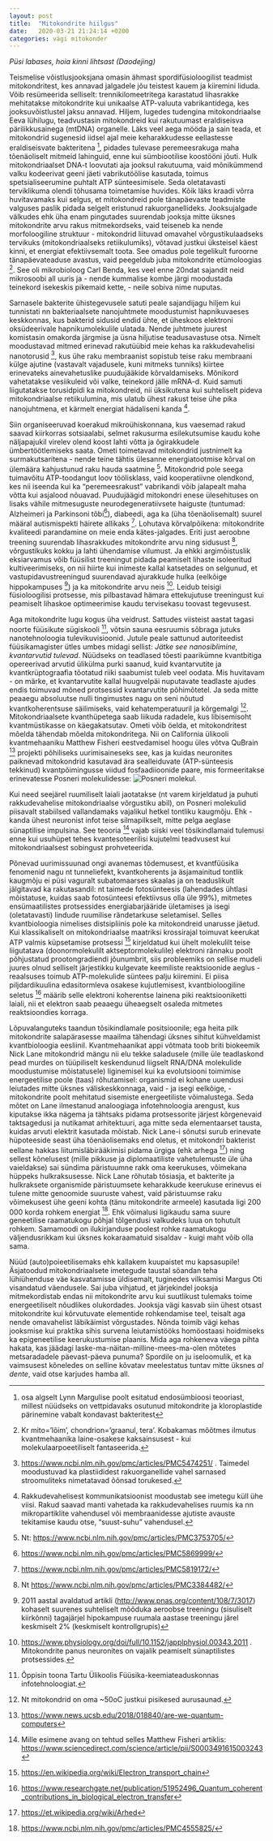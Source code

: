 ```yaml
---
layout: post
title:  "Mitokondrite hiilgus"
date:   2020-03-21 21:24:14 +0200
categories: vägi mitokonder
---
```

*Püsi labases, hoia kinni lihtsast (Daodejing)*

Teismelise võistlusjooksjana omasin ähmast spordifüsioloogilist teadmist mitokondritest, kes annavad
jalgadele jõu teistest kauem ja kiiremini liduda. Võib resümeerida selliselt: trennikilomeetritega
karastatud lihasrakke mehitatakse mitokondrite kui unikaalse ATP-valuuta vabrikantidega, kes
jooksuvõistlustel jaksu annavad.
Hiljem, lugedes tudengina mitokondriaalse Eeva lühilugu, teadvustasin mitokondreid kui rakutuumast
eraldiseisva pärilikkusainega (mtDNA) organelle. Läks veel aega mööda ja sain teada, et mitokondrid
sugenesid iidsel ajal meie keharakkudesse eellastesse eraldiseisvate bakteritena [^1], pidades tulevase
peremeesrakuga maha tõenäoliselt mitmeid lahinguid, enne kui sümbiootilise koostööni jõuti. Hulk
mitokondriaalset DNA-t loovutati aja jooksul rakutuuma, vaid mõnikümmend valku kodeerivat geeni jäeti
vabrikutöölise kasutada, toimus spetsialiseerumine puhtalt ATP sünteesimisele. Seda oletatavasti
terviklikuma olendi tõhusama toimetamise huvides.
Kõik läks kraadi võrra huvitavamaks kui selgus, et mitokondreid pole tänapäevaste teadmiste valguses
paslik pidada selgelt eristunud rakuorganellideks. Jooksujalgade välkudes ehk üha enam pingutades
suurendab jooksja mitte üksnes mitokondrite arvu rakus mitmekordseks, vaid teiseneb ka nende
morfoloogiline struktuur - mitokondrid liituvad omavahel võrgustikulaadseks tervikuks
(mitokondriaalseks retiikulumiks), võtavad justkui üksteisel käest kinni, et energiat efektiivsemalt toota.
See omadus pole tegelikult furoorne tänapäevateaduse avastus, vaid peegeldub juba mitokondrite
etümoloogias [^2]. See oli mikrobioloog Carl Benda, kes veel enne 20ndat sajandit neid mikrosoobi all uuris
ja - nende kummalise kombe järgi moodustada teinekord isekeskis pikemaid kette, - neile sobiva nime
nuputas.

Sarnasele bakterite ühistegevusele satuti peale sajandijagu hiljem kui tunnistati nn bakteriaalsete
nanojuhtmete moodustumist hapnikuvaeses keskkonnas, kus bakterid sidusid endid ühte, et üheskoos
elektroni oksüdeerivale hapnikumolekulile ulatada.
Nende juhtmete juurest komistasin omakorda järgmise ja üsna hiljutise teadusavastuse otsa. Nimelt
moodustavad mitmed erinevad rakutüübid meie kehas ka rakkudevahelisi nanotorusid [^3], kus ühe raku
membraanist sopistub teise raku membraani külge ajutine (vastavalt vajadusele, kuni mitmeks tunniks)
kiirtee erinevateks ainevahetuslike puudujääkide kõrvaldamiseks. Mõnikord vahetatakse vesiikuleid või
valke, teinekord jälle mRNA-d. Kuid samuti liigutatakse torusidpidi ka mitokondreid, nii üksikutena kui
suhteliselt pideva mitokondriaalse retiikulumina, mis ulatub ühest rakust teise ühe pika nanojuhtmena, et
kärmelt energiat hädaliseni kanda [^4].

Siin organiseeruvad koerakud mikroühiskonnana, kus vaesemad rakud saavad kiirkorras sotsiaalabi,
selmet rakusurma esilekutsumise kaudu kohe näljapajukil virelev olend koost lahti võtta ja õgirakkudele
ümbertöötlemiseks saata.
Ometi toimetavad mitokondrid justnimelt ka surmakutsaritena - nende teine tähtis ülesanne
energiatootmise kõrval on ülemäära kahjustunud raku hauda saatmine [^5]. Mitokondrid pole seega tuimavõitu ATP-toodangut loov töölisklass, vaid kooperatiivne olendkond, kes nii iseenda kui ka
“peremeesrakust” vabrikandi võib jalapealt maha võtta kui asjalood nõuavad. Puudujäägid mitokondri
enese ülesehituses on lisaks vähile mitmesuguste neurodegeneratiivsete haiguste (tuntumad: Alzheimeri
ja Parkinsoni tõbi[^6]), diabeedi, aga ka (üha tõenäolisemalt) suurel määral autismispekti häirete allikaks [^7].
Lohutava kõrvalpõikena: mitokondrite kvaliteedi parandamine on meie enda kätes-jalgades. Eriti just
aeroobne treening suurendab lihasrakkudes mitokondrite arvu ning sidusust [^8], võrgustikuks kokku ja lahti ühendamise vilumust. 
Ja ehkki argimõistuslik eksiarvamus võib füüsilist treeningut pidada peamiselt
lihaste isoleeritud kultiveerimiseks, on nii hiirte kui inimeste kallal katsetades on selgunud, et
vastupidavustreeningud suurendavad ajurakkude hulka (eelkõige hippokampuses [^9]) ja ka mitokondrite arvu neis [^10]. Leidub teisigi füsioloogilisi protsesse, mis pilbastavad hämara ettekujutuse treeningust kui peamiselt lihaskoe optimeerimise kaudu tervisekasu toovast tegevusest.

Aga mitokondrite lugu kogus üha veidrust. Sattudes viisteist aastat tagasi noorte füüsikute sügiskooli [^12],
võtsin sauna eesruumis sõbraga jutuks nanotehnoloogia tulevikuvisioonid. Jutule peale sattunud autoriteedist füüsikamagister ütles umbes midagi sellist: *Jätke see nanosiblimine, kvantarvutid tulevad*.
Nüüdseks on teadlased tõesti paarikümne kvantbitiga opereerivad arvutid ülikülma purki saanud, kuid kvantarvutite ja kvantkrüptograafia tõotatud riiki saabumist tuleb veel oodata. Mis huvitavam - on märke, et kvantarvutite kallal huugvelpäi nuputavate teadlaste ajudes endis toimuvad mõned protsessid kvantarvutite põhimõtetel. Ja seda mitte peaaegu absoluutse nulli tingimustes nagu on
seni nõutud kvantkoherentsuse säilimiseks, vaid kehatemperatuuril ja kõrgemalgi [^13]. Mitokondriaalsete kvanthüpetega saab liikuda radadele, kus libisemisoht kvantmüstikasse on käegakatsutav. Ometi võib öelda, et mitokondritest mõelda tähendab mõelda mitokondritega. Nii on California ülikooli kvantmehaaniku Matthew Fisheri eestvedamisel hoogu üles võtva QuBrain [^14] projekti põhiliseks uurimisaineseks see, kas ja kuidas neuronites paiknevad mitokondrid kasutavad ära sealleiduvate (ATP-sünteesis tekkinud) kvantpõimingusse viidud fosfaadiioonide paare, mis formeeritakse erinevatesse Posneri molekulidesse:
![Posneri molekul](https://d2r55xnwy6nx47.cloudfront.net/uploads/2016/11/QuantumBrain_2000.png).

Kui need seejärel ruumiliselt laiali jaotatakse (nt varem kirjeldatud ja puhuti rakkudevahelise
mitokondriaalse võrgustiku abil), on Posneri molekulid piisavalt stabiilsed vallandamaks vajalikul hetkel
tontliku kaugmõju. Ehk - kanda ühest neuronist infot teise silmapilkselt, mitte pelga aeglase sünaptilise
impulsina. See teooria [^15] vajab siiski veel tõsikindlamaid tulemusi enne kui usuhüpet tehes kvantesoteerilisi kujutelmi teadvusest kui mitokondriaalsest sobingust prohveteerida.

Põnevad uurimissuunad ongi avanemas tõdemusest, et kvantfüüsika fenomenid nagu nt tunneliefekt,
kvantkoherents ja äsjamainitud tontlik kaugmõju ei püsi vaguralt subatomaarses skaalas ja on teaduslikult
jälgitavad ka rakutasandil: nt taimede fotosünteesis (lahendades ühtlasi mõistatuse, kuidas saab
fotosünteesi efektiivsus olla üle 99%), mitmetes ensümaatilistes protsessides energiabarjääride ületamises
ja isegi (oletatavasti) lindude ruumilise rändetarkuse seletamisel.
Selles kvantbioloogia nimelises distsipliinis pole ka mitokondreid unarusse jäetud.
Kui klassikaliselt on mitokondriaalse maatriksi krossirajal toimuvat keerukat ATP valmis küpsetamise
protsessi [^16] kirjeldatud kui ühelt molekulilt teise liigutatava (doonormolekulilt aktseptormolekulile) elektroni rännaku poolt põhjustatud prootongradiendi jõunumbrit, siis probleemiks on sellise mudeli
juures olnud selliselt järjestikku kulgevate keemiliste reaktsioonide aeglus - reaalsuses toimub
ATP-molekulide süntees palju kiiremini. Ei piisa piljdardikuulina edasitormleva osakese kujutlemisest, kvantbioloogiline seletus [^17] määrib selle elektroni koherentse lainena piki reaktsiooniketti laiali, nii et elektron saab peaaegu üheaegselt osaleda mitmetes reaktsioondies korraga.

Lõpuvalanguteks taandun tõsikindlamale positsioonile; ega heita pilk mitokondrite salapärasesse maailma
tähendagi üksnes sihitut kühveldamist kvantbioloogia eesliinil. Kvantmehaanikat appi võtmata toob briti
biokeemik Nick Lane mitokondrid mängu nii elu tekke saladusele (mille üle teadlaskond pead murdes on
tüüpiliselt keskendunud liigselt RNA/DNA molekulide moodustumise mõistatusele) liginemisel kui ka
evolutsiooni toimimise energeetilise poole (taas) rõhutamisel: organismid ei kohane uuendusi leiutades
mitte üksnes väliskeskkonnaga, vaid - ja isegi eelkõige, - mitokondrite poolt mehitatud sisemiste
energeetiliste võimalustega. Seda mõtet on Lane ilmestanud analoogiaga infotehnoloogia arengust, kus
kiputakse ikka nägema ja tähtsaks pidama protsessorite järjest kõrgenevaid taktsagedusi ja nutikamat
arhitektuuri, aga mitte seda elementaarset tausta, kuidas arvuti elektrit kasutada mõistab.
Nick Lane-i sõnutsi surub erinevate hüpoteeside seast üha tõenäolisemaks end oletus, et mitokondri
bakterist eellane hakkas liitumisläbirääkimisi pidama ürgiga (ehk arhega [^18]) ning sellest kõnelusest (mille pikkuse ja diplomaatiliste vahetulemuste üle üha vaieldakse) sai sündima päristuumne rakk oma
keerukuses, võimekana hüppeks hulkraksusesse. Nick Lane rõhutab tõsiasja, et bakterite ja hulkraksete
organismide päristuumsete keharakkude keerukuse erinevus ei tulene mitte genoomide suuruste vahest,
vaid päristuumse raku võimekusest ühe geeni kohta (tänu mitokondrite armeele) kasutada ligi 200 000
korda rohkem energiat [^19]. Ehk võimalusi ligikaudu sama suure geneetilise raamatukogu põhjal tõlgendusi valkudeks luua on tohutult rohkem. Samamoodi on ilukirjanduse poolest rohke raamatukogu
väljendusrikkam kui üksnes kokaraamatuid sisaldav - kuigi maht võib olla sama.

Nüüd (auto)poieetilisemaks ehk kallakem kuupaistet mu kapsasupile! Äsjatoodud mitokondriaalsete
imetegude taustal söandan teha lühiühenduse väe kasvatamisse üldisemalt, tuginedes vilksamisi Margus
Oti visandatud väendusele.
Sai juba vihjatud, et järjekindel jooksja mitmekordistab endas nii mitokondrite arvu kui suutlikust
tulemaks toime energeetiliselt nõudlikes olukordades. Jooksja vägi kasvab siin ühest otsast mitokondrite
kui kõrvutuvate elementide rohkendamise teel, teisalt aga nende omavahelist läbikäimist võrgustades.
Nõnda toimib vägi kehas jooksmise kui praktika sihis survena leiutamistööks homöostaasi hoidmiseks ka
epigeneetilise keerukustumise plaanis. Mida aga rohkeneva väega pihta hakata, kas jäädagi
laske-ma-näitan-milline-mees-ma-olen mõtetes metsaradadele päevast-päeva punuma? Spordile on ju
iseloomulik, et ka vaimsusest kõneledes on selline kõvatav meelestatus tuntav mitte üksnes *al dente*, vaid
otse karjudes hamba all.

[^1]: osa algselt Lynn Margulise poolt esitatud endosümbioosi teooriast, millest nüüdseks on vettpidavaks osutunud
mitokondrite ja kloroplastide pärinemine vabalt kondavast bakteritest

[^2]: Kr mito=’lõim’, chondrion=’graanul, tera’. Kobakamas mõõtmes ilmutus kvantmehaanika laine-osakese kaksainsusest - kui molekulaarpoeetiliselt fantaseerida.

[^3]: <https://www.ncbi.nlm.nih.gov/pmc/articles/PMC5474251/> . Taimedel moodustuvad ka plastiididest rakuorganellide vahel sarnased stroomuliteks nimetatavad õõnsad torukesed.

[^4]: Rakkudevahelisest kommunikatsioonist moodustab see imetegu küll ühe viisi. Rakud saavad manti vahetada ka rakkudevahelises ruumis ka nn mikropartiklite vahendusel või membraanidesse ajutiste avauste tekitamise kaudu otse, “suust-suhu” vahendusel.

[^5]: Nt: <https://www.ncbi.nlm.nih.gov/pmc/articles/PMC3753705/>  

[^6]: <https://www.ncbi.nlm.nih.gov/pmc/articles/PMC5869999/>

[^7]: <https://www.ncbi.nlm.nih.gov/pmc/articles/PMC5819172/>

[^8]: Nt <https://www.ncbi.nlm.nih.gov/pmc/articles/PMC3384482/>

[^9]: 2011 aastal avaldatud artikli (<http://www.pnas.org/content/108/7/3017>) kohaselt suurenes suhteliselt mõõduka aeroobse treeningu (sisuliselt kiirkõnni) tagajärjel hipokampuse ruumala aastase treeningu järel keskmiselt 2% (keskmiselt kontrollgrupis)

[^10]: https://www.physiology.org/doi/full/10.1152/japplphysiol.00343.2011 . Mitokondrite panus neuronites on vajalik peamiselt sünaptilistes protsessides.

[^11]: Siin annan järgi kiusatusele järmiseks põgusaks kõrvalpõikeks müokiinide radadele. Esimest korda kuulsin neist aastal 2012 Ragnar Viiri suust, TEDxTartu-t kuulates (https://www.youtube.com/watch?v=gnD6ags_VA4 ). Liikvele läinud lihased hakkavad usinalt lobisema ehk vahetavad müokiinide näol teiste organitega ja kudedega vilkalt sõnumeid (vt nt: <https://www.sciencedirect.com/science/article/pii/S2213422014000705>) ja korraldavad kogu organismisisese elutegevuse ümber nii, et keha oleks oma ümbrusega võrdväärne, nagu ütleks kunagine kodumaine spordifilosoof Georg Hackenschmidt. Müokiinide tähenduslikkuse küsimusega tuleks tegelema sünnitada uusbiosemiootika alamharu - müosemiootika. 

[^12]: Õppisin toona Tartu Ülikoolis Füüsika-keemiateaduskonnas infotehnoloogiat.

[^13]: Nt mitokondrid on oma ~50oC justkui pisikesed aurusaunad.

[^14]: <https://www.news.ucsb.edu/2018/018840/are-we-quantum-computers>

[^15]: Mille esimene avang on tehtud selles Matthew Fisheri artiklis: <https://www.sciencedirect.com/science/article/pii/S0003491615003243>

[^16]: <https://en.wikipedia.org/wiki/Electron_transport_chain>

[^17]: <https://www.researchgate.net/publication/51952496_Quantum_coherent_contributions_in_biological_electron_transfer>

[^18]: <https://et.wikipedia.org/wiki/Arhed>

[^19]: <https://www.ncbi.nlm.nih.gov/pmc/articles/PMC4555825/>
